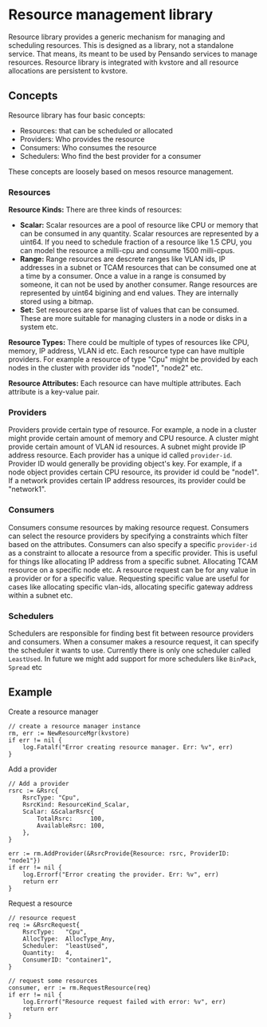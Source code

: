 # Resource management library

Resource library provides a generic mechanism for managing and scheduling resources. This is designed as a library, not a standalone service. That means, its meant to be used by Pensando services to manage resources. Resource library is integrated with kvstore and all resource allocations are persistent to kvstore.

## Concepts

Resource library has four basic concepts:
- Resources: that can be scheduled or allocated
- Providers: Who provides the resource
- Consumers: Who consumes the resource
- Schedulers: Who find the best provider for a consumer

These concepts are loosely based on mesos resource management.

### Resources

**Resource Kinds:** There are three kinds of resources:
  - **Scalar:** Scalar resources are a pool of resource like CPU or memory that can be consumed in any quantity. Scalar resources are represented by a uint64. If you need to schedule fraction of a resource like 1.5 CPU, you can model the resource a milli-cpu and consume 1500 milli-cpus.
  - **Range:** Range resources are descrete ranges like VLAN ids, IP addresses in a subnet or TCAM resources that can be consumed one at a time by a consumer. Once a value in a range is consumed by someone, it can not be used by another consumer. Range resources are represented by uint64 bigining and end values. They are internally stored using a bitmap.
  - **Set:** Set resources are sparse list of values that can be consumed. These are more suitable for managing clusters in a node or disks in a system etc.

**Resource Types:** There could be multiple of types of resources like CPU, memory, IP address, VLAN id etc. Each resource type can have multiple providers. For example a resource of type "Cpu" might be provided by each nodes in the cluster with provider ids "node1", "node2" etc.

**Resource Attributes:** Each resource can have multiple attributes. Each attribute is a key-value pair.

### Providers

Providers provide certain type of resource. For example, a node in a cluster might provide certain amount of memory and CPU resource. A cluster might provide certain amount of VLAN id resources. A subnet might provide IP address resource. Each provider has a unique id called `provider-id`. Provider ID would generally be providing object's key. For example, if a node object provides certain CPU resource, its provider id could be "node1". If a network provides certain IP address resources, its provider could be "network1".

### Consumers

Consumers consume resources by making resource request. Consumers can select the resource providers by specifying a constraints which filter based on the attributes. Consumers can also specify a specific `provider-id` as a constraint to allocate a resource from a specific provider. This is useful for things like allocating IP address from a specific subnet. Allocating TCAM resource on a specific node etc. A resource request can be for any value in a provider or for a specific value. Requesting specific value are useful for cases like allocating specific vlan-ids, allocating specific gateway address within a subnet etc.


### Schedulers

Schedulers are responsible for finding best fit between resource providers and consumers. When a consumer makes a resource request, it can specify the scheduler it wants to use. Currently there is only one scheduler called `LeastUsed`. In future we might add support for more schedulers like `BinPack`, `Spread` etc


## Example

Create a resource manager

```
// create a resource manager instance
rm, err := NewResourceMgr(kvstore)
if err != nil {
    log.Fatalf("Error creating resource manager. Err: %v", err)
}
```

Add a provider

```
// Add a provider
rsrc := &Rsrc{
	RsrcType: "Cpu",
	RsrcKind: ResourceKind_Scalar,
	Scalar: &ScalarRsrc{
		TotalRsrc:     100,
		AvailableRsrc: 100,
	},
}

err := rm.AddProvider(&RsrcProvide{Resource: rsrc, ProviderID: "node1"})
if err != nil {
    log.Errorf("Error creating the provider. Err: %v", err)
    return err
}
```

Request a resource

```
// resource request
req := &RsrcRequest{
	RsrcType:   "Cpu",
	AllocType:  AllocType_Any,
	Scheduler:  "leastUsed",
	Quantity:   4,
	ConsumerID: "container1",
}

// request some resources
consumer, err := rm.RequestResource(req)
if err != nil {
    log.Errorf("Resource request failed with error: %v", err)
    return err
}
```
